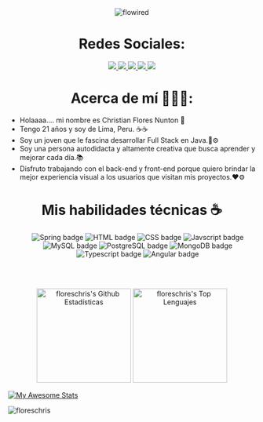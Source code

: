 <div align="center">
    <img src="https://scontent-lim1-1.xx.fbcdn.net/v/t39.30808-6/436311414_294942903686564_5931723950363568040_n.png?_nc_cat=106&ccb=1-7&_nc_sid=5f2048&_nc_eui2=AeGE6xKcXEPT8sOdk47ltEwU9Q7JUo9J8sf1DslSj0nyxwvbxyRNKHIVCWJaZDNipRKXg1y4ZwiuDvDXJkHnHKgE&_nc_ohc=RMUKvFYgcpgQ7kNvgHiBXbZ&_nc_ht=scontent-lim1-1.xx&oh=00_AYBweCXXk5KEeDnVKQeqOAII6pjyZGSleifn-0DF2ji7cg&oe=66653C66" alt="flowired">
  </div>
  
  <h1 align="center"> Redes Sociales: </h1>
  
  <div>
    <p align="center">
      <a href="https://www.linkedin.com/in/flowired">
        <img src="https://img.shields.io/badge/linkedin-0e76a8?&style=for-the-badge&logo=linkedin&logoColor=white">
      </a>
      <a href="https://www.facebook.com/profile.php?id=100095125706263">
        <img src="https://img.shields.io/badge/Facebook-3b5998?&style=for-the-badge&logo=facebook&logoColor=white">
      </a>
      <a href="https://www.instagram.com/florwired">
        <img src="https://img.shields.io/badge/Instagram-rgb(228, 64, 95)?&style=for-the-badge&logo=instagram&logoColor=white">
      </a>
      <a href="https://www.tiktok.com/@florwired">
        <img src="https://img.shields.io/badge/Tiktok-FE2C55?&style=for-the-badge&logo=tiktok&logoColor=white">
      </a>
      <a href="https://www.youtube.com/@flowired">
        <img src="https://img.shields.io/badge/Youtube-c4302b?&style=for-the-badge&logo=youtube&logoColor=white">
      </a>
    </p>
  </div>


<h1 align="center"> Acerca de mí 🕵🏼‍♂️: </h1>

- Holaaaa.... mi nombre es Christian Flores Nunton 👋
- Tengo 21 años y soy de Lima, Peru. ☕☕
- Soy un joven que le fascina desarrollar Full Stack en Java.📨⚙️
- Soy una persona autodidacta y altamente creativa que busca aprender y mejorar cada día.📚
- Disfruto trabajando con el back-end y front-end porque quiero brindar la mejor experiencia visual a los usuarios que visitan mis proyectos.❤️⚙️
  
<div>
    <h1 align="center">Mis habilidades técnicas ☕</h1>
    <ul align="center">
      <img class="h-8 w-auto rounded-lg" src="https://img.shields.io/badge/Spring-6DB33F?style=for-the-badge&logo=spring&logoColor=white" alt="Spring badge"/>
      <img class="h-8 w-auto rounded-lg" src="https://img.shields.io/badge/HTML5-E34F26?style=for-the-badge&logo=html5&logoColor=white" alt="HTML badge"/>
      <img class="h-8 w-auto rounded-lg" src="https://img.shields.io/badge/CSS-073763?&style=for-the-badge&logo=css3&logoColor=white" alt="CSS badge"/>
      <img class="h-8 w-auto rounded-lg" src="https://img.shields.io/badge/JavaScript-F7DF1E?style=for-the-badge&logo=javascript&logoColor=black" alt="Javscript badge"/>
      <img class="h-8 w-auto rounded-lg" src="https://img.shields.io/badge/MySQL-6FA8DC?style=for-the-badge&logo=mysql&logoColor=white" alt="MySQL badge"/>
      <img class="h-8 w-auto rounded-lg" src="https://img.shields.io/badge/PostgreSQL-316192?style=for-the-badge&logo=postgresql&logoColor=white" alt="PostgreSQL badge"/>
      <img class="h-8 w-auto rounded-lg" src="https://img.shields.io/badge/MongoDB-4EA94B?style=for-the-badge&logo=mongodb&logoColor=white" alt="MongoDB badge"/>
      <img class="h-8 w-auto rounded-lg" src="https://img.shields.io/badge/TypeScript-16537E?style=for-the-badge&logo=typescript&logoColor=white" alt="Typescript badge"/>
      <img class="h-8 w-auto rounded-lg" src="https://img.shields.io/badge/Angular-EF0D0D?style=for-the-badge&logo=angular&logoColor=white" alt="Angular badge"/>
    </ul>
  </div>

<br/>

<p align="center">
  <br/>
  <a href="https://github.com/azurewebsites/github-readme-stats"><img alt="floreschris's Github Estadísticas" src="https://github-readme-stats.vercel.app/api/?username=floreschris&show_icons=true&count_private=true&theme=react&bg_color=1F222E&title_color=7cebf5&icon_color=2d7de4&show_icons=true&border_color=7cebf5&border_radius=10" height="192px"/></a>
  <a href="https://github.com/anuraghazra/github-readme-stats"><img alt="floreschris's Top Lenguajes" src="https://github-readme-stats.vercel.app/api/top-langs/?username=floreschris&langs_count=8&layout=compact&theme=react&bg_color=1F222E&title_color=7cebf5&icon_color=2d7de4&show_icons=true&border_color=7cebf5&border_radius=10" height="192px"/></a>
  <br/>
</p>

[![My Awesome Stats](https://awesome-github-stats.azurewebsites.net/user-stats/floreschris?cardType=github&theme=github-dark&preferLogin=false)](https://git.io/awesome-stats-card)  

<p align="left"> <img src="https://komarev.com/ghpvc/?username=floreschris&label=Profile%20views&color=0e75b6&style=flat" alt="floreschris" /> </p>


